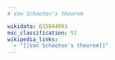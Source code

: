 ```yaml
---
# Van Schooten's theorem

wikidata: Q15844093
msc_classification: 51
wikipedia_links:
  - "[[Van Schooten's theorem]]"
---
```

